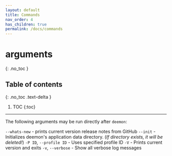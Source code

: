 ```yaml
---
layout: default
title: Commands
nav_order: 4
has_children: true
permalink: /docs/commands
---
```


# arguments
{: .no_toc }

## Table of contents
{: .no_toc .text-delta }

1. TOC
{:toc}

---
The following arguments may be run directly after `deemon`:

`--whats-new` - prints current version release notes from GitHub
`--init` - Initializes deemon's application data directory. (*If directory exists, it will be deleted!*)
`-P ID`, `--profile ID` - Uses specified profile ID
`-V` - Prints current version and exits
`-v`, `--verbose` - Show all verbose log messages
